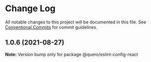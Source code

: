 # Change Log

All notable changes to this project will be documented in this file.
See [Conventional Commits](https://conventionalcommits.org) for commit guidelines.

## 1.0.6 (2021-08-27)

**Note:** Version bump only for package @quero/eslint-config-react
